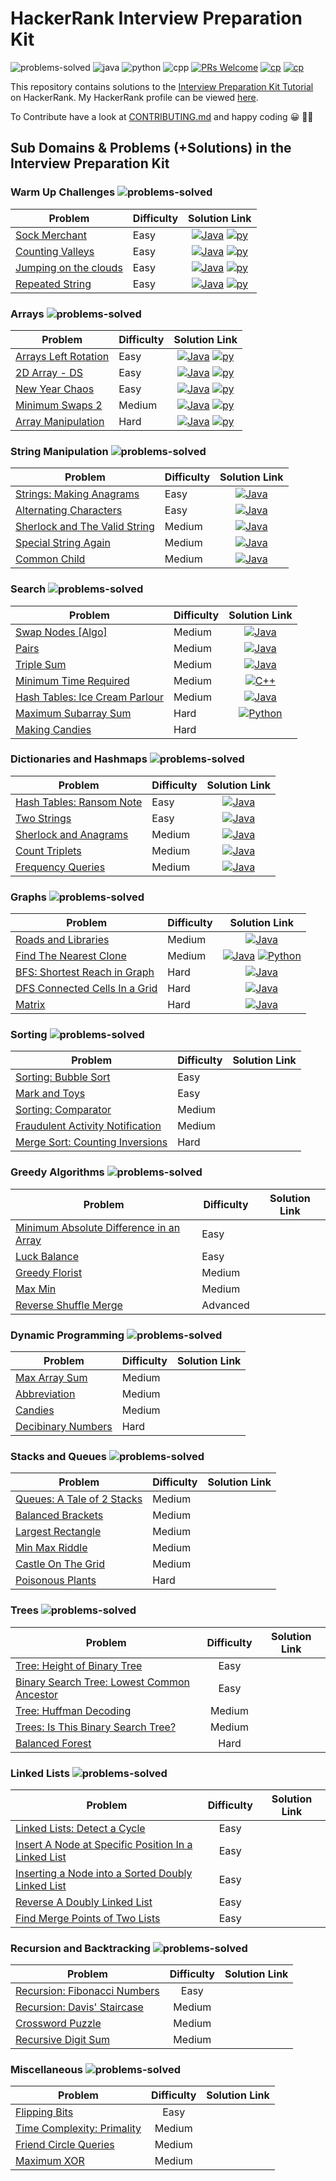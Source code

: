 # HackerRank Interview Preparation Kit

![problems-solved](https://img.shields.io/badge/Problems%20Solved-30/69-1f425f.svg)
![java](https://img.shields.io/badge/Java-28/69-1abc9c.svg)
![python](https://img.shields.io/badge/Python-6/69-1abc9c.svg)
![cpp](https://img.shields.io/badge/C++-1/69-1abc9c.svg)
[![PRs Welcome](https://img.shields.io/badge/PRs-welcome-brightgreen.svg)](CONTRIBUTING.md)
[![cp](https://img.shields.io/badge/also%20see-Competitve%20Programming-1f72ff.svg)](https://github.com/anishLearnsToCode/competitive-programming)
[![cp](https://img.shields.io/badge/also%20see-My%20Hackerrank%20Profile-1f72ff.svg)](https://www.hackerrank.com/anishviewer)

This repository contains solutions to the 
[Interview Preparation Kit Tutorial](https://www.hackerrank.com/interview)
on HackerRank. My HackerRank profile can be viewed [here](https://www.hackerrank.com/anishviewer).

To Contribute have a look at [CONTRIBUTING.md](CONTRIBUTING.md) and happy coding 😀 🐱‍💻

## Sub Domains & Problems (+Solutions) in the Interview Preparation Kit

### Warm Up Challenges  ![problems-solved](https://img.shields.io/badge/Solved-4/4-1abc9c.svg)
| Problem | Difficulty | Solution Link |
|---------|------------|:-------------:|
| [Sock Merchant](https://www.hackerrank.com/challenges/sock-merchant/problem) | Easy | [![Java](https://img.icons8.com/color/40/000000/java-coffee-cup-logo.png)](src/warmup/SockMerchant.java) [![py](https://img.icons8.com/color/35/000000/python.png)](python/sales_by_match.py) |
| [Counting Valleys](https://www.hackerrank.com/challenges/counting-valleys/problem) | Easy | [![Java](https://img.icons8.com/color/40/000000/java-coffee-cup-logo.png)](src/warmup/CountingValleys.java) [![py](https://img.icons8.com/color/35/000000/python.png)](python/counting_valleys.py) |
| [Jumping on the clouds](https://www.hackerrank.com/challenges/jumping-on-the-clouds/problem) | Easy | [![Java](https://img.icons8.com/color/40/000000/java-coffee-cup-logo.png)](src/warmup/JumpingOnTheClouds.java) [![py](https://img.icons8.com/color/35/000000/python.png)](python/jumping_on_the_clouds.py) |
| [Repeated String](https://www.hackerrank.com/challenges/repeated-string/problem) | Easy | [![Java](https://img.icons8.com/color/40/000000/java-coffee-cup-logo.png)](src/warmup/RepeatedString.java) [![py](https://img.icons8.com/color/35/000000/python.png)](python/repeated_string.py) |

### Arrays ![problems-solved](https://img.shields.io/badge/Solved-5/5-1abc9c.svg)
| Problem | Difficulty | Solution Link |
|---------|------------|:-------------:|
| [Arrays Left Rotation](https://www.hackerrank.com/challenges/ctci-array-left-rotation/problem) | Easy | [![Java](https://img.icons8.com/color/40/000000/java-coffee-cup-logo.png)](src/arrays/LeftRotation.java) [![py](https://img.icons8.com/color/35/000000/python.png)](python/array/arrays_left_rotation.py) |
| [2D Array - DS](https://www.hackerrank.com/challenges/2d-array/problem) | Easy | [![Java](https://img.icons8.com/color/40/000000/java-coffee-cup-logo.png)](src/arrays/TwoDArrayDs.java) [![py](https://img.icons8.com/color/35/000000/python.png)](python/array/2D_array_ds.py) |
| [New Year Chaos](https://www.hackerrank.com/challenges/new-year-chaos/problem) | Easy | [![Java](https://img.icons8.com/color/40/000000/java-coffee-cup-logo.png)](src/arrays/NewYearChaos.java) [![py](https://img.icons8.com/color/35/000000/python.png)](python/array/new_year_chaos.py) |
| [Minimum Swaps 2](https://www.hackerrank.com/challenges/minimum-swaps-2/problem) | Medium | [![Java](https://img.icons8.com/color/40/000000/java-coffee-cup-logo.png)](src/arrays/MinimumSwaps2.java) [![py](https://img.icons8.com/color/35/000000/python.png)](python/array/minimum_swaps_2.py) |
| [Array Manipulation](https://www.hackerrank.com/challenges/crush/problem) | Hard | [![Java](https://img.icons8.com/color/40/000000/java-coffee-cup-logo.png)](src/arrays/ArrayManipulation.java) [![py](https://img.icons8.com/color/35/000000/python.png)](python/array/array_manipulation.py) |

### String Manipulation ![problems-solved](https://img.shields.io/badge/Solved-5/5-1abc9c.svg)
| Problem | Difficulty | Solution Link |
|---------|------------|:-------------:|
| [Strings: Making Anagrams](https://www.hackerrank.com/challenges/ctci-making-anagrams/problem) | Easy | [![Java](https://img.icons8.com/color/40/000000/java-coffee-cup-logo.png)](src/string/StringsMakingAnagrams.java) |
| [Alternating Characters](https://www.hackerrank.com/challenges/alternating-characters/problem) | Easy | [![Java](https://img.icons8.com/color/40/000000/java-coffee-cup-logo.png)](src/string/AlternatingCharacters.java) |
| [Sherlock and The Valid String](https://www.hackerrank.com/challenges/sherlock-and-valid-string/problem) | Medium | [![Java](https://img.icons8.com/color/40/000000/java-coffee-cup-logo.png)](src/string/SherlockAndValidStrings.java) |
| [Special String Again](https://www.hackerrank.com/challenges/special-palindrome-again/problem) | Medium | [![Java](https://img.icons8.com/color/40/000000/java-coffee-cup-logo.png)](src/string/SpecialStringAgain.java) |
| [Common Child](https://www.hackerrank.com/challenges/common-child/problem) | Medium | [![Java](https://img.icons8.com/color/40/000000/java-coffee-cup-logo.png)](src/string/CommonChild.java) |

### Search ![problems-solved](https://img.shields.io/badge/Solved-6/7-1abc9c.svg)
| Problem | Difficulty | Solution Link |
|---------|------------|:-------------:|
| [Swap Nodes [Algo]](https://www.hackerrank.com/challenges/swap-nodes-algo/problem) | Medium | [![Java](https://img.icons8.com/color/40/000000/java-coffee-cup-logo.png)](src/search/SwapNodesAlgo.java) |
| [Pairs](https://www.hackerrank.com/challenges/pairs/problem) | Medium | [![Java](https://img.icons8.com/color/40/000000/java-coffee-cup-logo.png)](src/search/Pairs.java) |
| [Triple Sum](https://www.hackerrank.com/challenges/triple-sum/problem) | Medium | [![Java](https://img.icons8.com/color/40/000000/java-coffee-cup-logo.png)](src/search/TripleSum.java) |
| [Minimum Time Required](https://www.hackerrank.com/challenges/minimum-time-required/problem) | Medium | [![C++](https://img.icons8.com/color/35/000000/c-plus-plus-logo.png)](src/search/minimum-time-required.cpp) |
| [Hash Tables: Ice Cream Parlour](https://www.hackerrank.com/challenges/ctci-ice-cream-parlor/problem) | Medium | [![Java](https://img.icons8.com/color/40/000000/java-coffee-cup-logo.png)](src/search/HashTableIceCreamParlour.java) |
| [Maximum Subarray Sum](https://www.hackerrank.com/challenges/maximum-subarray-sum/problem) | Hard | [![Python](https://img.icons8.com/color/35/000000/python.png)](src/search/maximum-sum-subarray.py) |
| [Making Candies](https://www.hackerrank.com/challenges/making-candies) | Hard | |

### Dictionaries and Hashmaps ![problems-solved](https://img.shields.io/badge/Solved-5/5-1abc9c.svg)
| Problem | Difficulty | Solution Link |
|---------|------------|:-------------:|
| [Hash Tables: Ransom Note](https://www.hackerrank.com/challenges/ctci-ransom-note/problem) | Easy | [![Java](https://img.icons8.com/color/40/000000/java-coffee-cup-logo.png)](src/dictionaries/HashTablesRansomNote.java) |
| [Two Strings](https://www.hackerrank.com/challenges/two-strings/problem) | Easy | [![Java](https://img.icons8.com/color/40/000000/java-coffee-cup-logo.png)](src/dictionaries/TwoStrings.java) |
| [Sherlock and Anagrams](https://www.hackerrank.com/challenges/sherlock-and-anagrams/problem) | Medium | [![Java](https://img.icons8.com/color/40/000000/java-coffee-cup-logo.png)](src/dictionaries/SherlockAndAnagrams.java) |
| [Count Triplets](https://www.hackerrank.com/challenges/count-triplets-1/problem) | Medium | [![Java](https://img.icons8.com/color/40/000000/java-coffee-cup-logo.png)](src/dictionaries/CountTriplets.java) |
| [Frequency Queries](https://www.hackerrank.com/challenges/frequency-queries/problem) | Medium | [![Java](https://img.icons8.com/color/40/000000/java-coffee-cup-logo.png)](src/dictionaries/FrequencyQueries.java) |

### Graphs ![problems-solved](https://img.shields.io/badge/Solved-5/5-1abc9c.svg)
| Problem | Difficulty | Solution Link |
|---------|------------|:-------------:|
| [Roads and Libraries](https://www.hackerrank.com/challenges/torque-and-development/problem) | Medium | [![Java](https://img.icons8.com/color/40/000000/java-coffee-cup-logo.png)](src/graphs/RoadsAndLibraries.java) |
| [Find The Nearest Clone](https://www.hackerrank.com/challenges/find-the-nearest-clone/problem) | Medium | [![Java](https://img.icons8.com/color/40/000000/java-coffee-cup-logo.png)](src/graphs/FindNearestNodeNaive.java) [![Python](https://img.icons8.com/color/35/000000/python.png)](https://github.com/anishLearnsToCode/hackerrank-interview-preparation-kit/blob/master/src/graphs/find-nearest-node.py) |
| [BFS: Shortest Reach in Graph](https://www.hackerrank.com/challenges/ctci-bfs-shortest-reach/problem) | Hard | [![Java](https://img.icons8.com/color/40/000000/java-coffee-cup-logo.png)](src/graphs/BFSShortestReachInGraph.java) |
| [DFS Connected Cells In a Grid](https://www.hackerrank.com/challenges/ctci-connected-cell-in-a-grid/problem) | Hard | [![Java](https://img.icons8.com/color/40/000000/java-coffee-cup-logo.png)](src/graphs/DfsConnectedCellInAGrid.java) |
| [Matrix](https://www.hackerrank.com/challenges/matrix/problem) | Hard | [![Java](https://img.icons8.com/color/40/000000/java-coffee-cup-logo.png)](src/graphs/MatrixUnionJoin.java) |

### Sorting ![problems-solved](https://img.shields.io/badge/Solved-0/5-1abc9c.svg)

| Problem | Difficulty | Solution Link |
|---------|------------|:-------------:|
| [Sorting: Bubble Sort](https://www.hackerrank.com/challenges/ctci-bubble-sort) | Easy | |
| [Mark and Toys](https://www.hackerrank.com/challenges/mark-and-toys) | Easy | |
| [Sorting: Comparator](https://www.hackerrank.com/challenges/ctci-comparator-sorting) | Medium | |
| [Fraudulent Activity Notification](https://www.hackerrank.com/challenges/fraudulent-activity-notifications) | Medium | |
| [Merge Sort: Counting Inversions](https://www.hackerrank.com/challenges/ctci-merge-sort) | Hard | |

### Greedy Algorithms ![problems-solved](https://img.shields.io/badge/Solved-0/5-1abc9c.svg)

| Problem | Difficulty | Solution Link |
|---------|------------|:-------------:|
| [Minimum Absolute Difference in an Array](https://www.hackerrank.com/challenges/minimum-absolute-difference-in-an-array) | Easy | |
| [Luck Balance](https://www.hackerrank.com/challenges/luck-balance) | Easy | |
| [Greedy Florist](https://www.hackerrank.com/challenges/greedy-florist) | Medium | |
| [Max Min](https://www.hackerrank.com/challenges/angry-children) | Medium | |
| [Reverse Shuffle Merge](https://www.hackerrank.com/challenges/reverse-shuffle-merge) | Advanced | |

### Dynamic Programming ![problems-solved](https://img.shields.io/badge/Solved-0/4-1abc9c.svg)

| Problem | Difficulty | Solution Link |
|---------|------------|:-------------:|
| [Max Array Sum](https://www.hackerrank.com/challenges/max-array-sum) | Medium | |
| [Abbreviation](https://www.hackerrank.com/challenges/abbr) | Medium | |
| [Candies](https://www.hackerrank.com/challenges/candies) | Medium | |
| [Decibinary Numbers](https://www.hackerrank.com/challenges/decibinary-numbers) | Hard | |

### Stacks and Queues ![problems-solved](https://img.shields.io/badge/Solved-0/6-1abc9c.svg)

| Problem | Difficulty | Solution Link |
|---------|------------|:-------------:|
| [Queues: A Tale of 2 Stacks](https://www.hackerrank.com/challenges/ctci-queue-using-two-stacks) | Medium | |
| [Balanced Brackets](https://www.hackerrank.com/challenges/balanced-brackets) | Medium | |
| [Largest Rectangle](https://www.hackerrank.com/challenges/largest-rectangle) | Medium | |
| [Min Max Riddle](https://www.hackerrank.com/challenges/min-max-riddle) | Medium | |
| [Castle On The Grid](https://www.hackerrank.com/challenges/castle-on-the-grid) | Medium | |
| [Poisonous Plants](https://www.hackerrank.com/challenges/poisonous-plants) | Hard | |

### Trees ![problems-solved](https://img.shields.io/badge/Solved-0/5-1abc9c.svg)

| Problem | Difficulty | Solution Link |
|---------|:----------:|:-------------:|
| [Tree: Height of Binary Tree](https://www.hackerrank.com/challenges/tree-height-of-a-binary-tree) | Easy | |
| [Binary Search Tree: Lowest Common Ancestor](https://www.hackerrank.com/challenges/binary-search-tree-lowest-common-ancestor) | Easy | |
| [Tree: Huffman Decoding](https://www.hackerrank.com/challenges/tree-huffman-decoding) | Medium | |
| [Trees: Is This Binary Search Tree?](https://www.hackerrank.com/challenges/ctci-is-binary-search-tree) | Medium | |
| [Balanced Forest](https://www.hackerrank.com/challenges/balanced-forest) | Hard | |

### Linked Lists ![problems-solved](https://img.shields.io/badge/Solved-0/5-1abc9c.svg)

| Problem | Difficulty | Solution Link |
|---------|:----------:|:-------------:|
| [Linked Lists: Detect a Cycle](https://www.hackerrank.com/challenges/ctci-linked-list-cycle) | Easy | |
| [Insert A Node at Specific Position In a Linked List](https://www.hackerrank.com/challenges/insert-a-node-at-a-specific-position-in-a-linked-list) | Easy | |
| [Inserting a Node into a Sorted Doubly Linked List](https://www.hackerrank.com/challenges/insert-a-node-into-a-sorted-doubly-linked-list) | Easy | |
| [Reverse A Doubly Linked List](https://www.hackerrank.com/challenges/reverse-a-doubly-linked-list) | Easy | |
| [Find Merge Points of Two Lists](https://www.hackerrank.com/challenges/find-the-merge-point-of-two-joined-linked-lists) | Easy | |

### Recursion and Backtracking ![problems-solved](https://img.shields.io/badge/Solved-0/4-1abc9c.svg)

| Problem | Difficulty | Solution Link |
|---------|:----------:|:-------------:|
| [Recursion: Fibonacci Numbers](https://www.hackerrank.com/challenges/ctci-fibonacci-numbers) | Easy | |
| [Recursion: Davis' Staircase](https://www.hackerrank.com/challenges/ctci-recursive-staircase) | Medium | |
| [Crossword Puzzle](https://www.hackerrank.com/challenges/crossword-puzzle) | Medium | |
| [Recursive Digit Sum](https://www.hackerrank.com/challenges/recursive-digit-sum) | Medium | |

### Miscellaneous ![problems-solved](https://img.shields.io/badge/Solved-0/4-1abc9c.svg)

| Problem | Difficulty | Solution Link |
|---------|:----------:|:-------------:|
| [Flipping Bits](https://www.hackerrank.com/challenges/flipping-bits) | Easy | |
| [Time Complexity: Primality](https://www.hackerrank.com/challenges/ctci-big-o) | Medium | |
| [Friend Circle Queries](https://www.hackerrank.com/challenges/friend-circle-queries) | Medium | |
| [Maximum XOR](https://www.hackerrank.com/challenges/maximum-xor) | Medium | |
